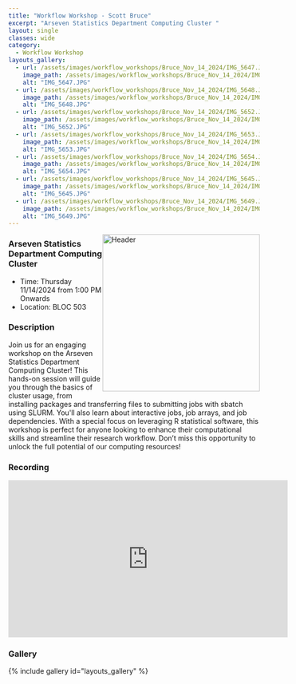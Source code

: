 ```yaml
---
title: "Workflow Workshop - Scott Bruce"
excerpt: "Arseven Statistics Department Computing Cluster "
layout: single
classes: wide
category:
  - Workflow Workshop
layouts_gallery:
  - url: /assets/images/workflow_workshops/Bruce_Nov_14_2024/IMG_5647.JPG
    image_path: /assets/images/workflow_workshops/Bruce_Nov_14_2024/IMG_5647.JPG
    alt: "IMG_5647.JPG"
  - url: /assets/images/workflow_workshops/Bruce_Nov_14_2024/IMG_5648.JPG
    image_path: /assets/images/workflow_workshops/Bruce_Nov_14_2024/IMG_5648.JPG
    alt: "IMG_5648.JPG"
  - url: /assets/images/workflow_workshops/Bruce_Nov_14_2024/IMG_5652.JPG
    image_path: /assets/images/workflow_workshops/Bruce_Nov_14_2024/IMG_5652.JPG
    alt: "IMG_5652.JPG"
  - url: /assets/images/workflow_workshops/Bruce_Nov_14_2024/IMG_5653.JPG
    image_path: /assets/images/workflow_workshops/Bruce_Nov_14_2024/IMG_5653.JPG
    alt: "IMG_5653.JPG"
  - url: /assets/images/workflow_workshops/Bruce_Nov_14_2024/IMG_5654.JPG
    image_path: /assets/images/workflow_workshops/Bruce_Nov_14_2024/IMG_5654.JPG
    alt: "IMG_5654.JPG"
  - url: /assets/images/workflow_workshops/Bruce_Nov_14_2024/IMG_5645.JPG
    image_path: /assets/images/workflow_workshops/Bruce_Nov_14_2024/IMG_5645.JPG
    alt: "IMG_5645.JPG"  
  - url: /assets/images/workflow_workshops/Bruce_Nov_14_2024/IMG_5649.JPG
    image_path: /assets/images/workflow_workshops/Bruce_Nov_14_2024/IMG_5649.JPG
    alt: "IMG_5649.JPG"  
---
```




<img src="https://jeroda7105.github.io/tamusgsa.github.io/assets/images/workflow_workshops/Bruce_Nov_14_2024/IMG_5651.JPG?raw=true" alt="Header" width="315" style="float: right;"> 



### Arseven Statistics Department Computing Cluster 
- Time: Thursday 11/14/2024 from 1:00 PM Onwards
- Location: BLOC 503



### Description
Join us for an engaging workshop on the
Arseven Statistics Department
Computing Cluster! This hands-on
session will guide you through the basics
of cluster usage, from installing
packages and transferring files to
submitting jobs with sbatch using
SLURM. You'll also learn about
interactive jobs, job arrays, and job
dependencies. With a special focus on
leveraging R statistical software, this
workshop is perfect for anyone looking
to enhance their computational skills
and streamline their research workflow.
Don’t miss this opportunity to unlock
the full potential of our computing
resources! 


<!-- ### Presentation
<iframe src="" width="640" height="480" allow="autoplay"></iframe> -->

### Recording
<iframe width="560" height="315" src="https://www.youtube.com/embed/fJ08Ntfyt80?si=_jtKxOHt6jHJnuUx" title="YouTube video player" frameborder="0" allow="accelerometer; autoplay; clipboard-write; encrypted-media; gyroscope; picture-in-picture; web-share" referrerpolicy="strict-origin-when-cross-origin" allowfullscreen></iframe>


### Gallery 

{% include gallery id="layouts_gallery" %}

